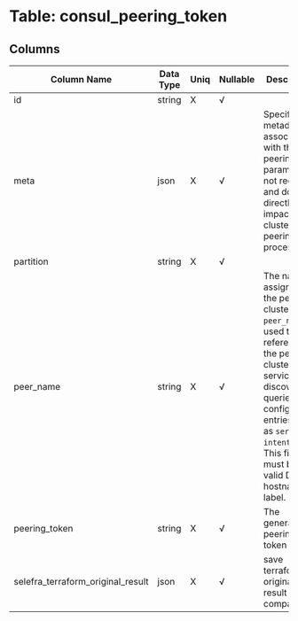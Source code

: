 # Table: consul_peering_token

## Columns 

|  Column Name   |  Data Type  | Uniq | Nullable | Description | 
|  ----  | ----  | ----  | ----  | ---- | 
| id | string | X | √ |  | 
| meta | json | X | √ | Specifies KV metadata to associate with the peering. This parameter is not required and does not directly impact the cluster peering process. | 
| partition | string | X | √ |  | 
| peer_name | string | X | √ | The name assigned to the peer cluster. The `peer_name` is used to reference the peer cluster in service discovery queries and configuration entries such as `service-intentions`. This field must be a valid DNS hostname label. | 
| peering_token | string | X | √ | The generated peering token | 
| selefra_terraform_original_result | json | X | √ | save terraform original result for compatibility | 


